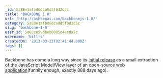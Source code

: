 ```yaml
---
_id: 5a88e1afbd6dca0d5f0d2d5c
title: "BACKBONE 1.0"
url: 'http://ashkenas.com/backbonejs-1.0/'
category: 5a88e1afbd6dca0d5f0d2d5c
slug: 'backbone-1-0'
user_id: 5a83ce59d6eb0005c4ecda2c
username: 'bill-s'
createdOn: '2013-03-23T02:41:44.000Z'
tags: []
---
```


Backbone has come a long way since its <a href="https://news.ycombinator.com/item?id=1787429">initial release</a> as a small extraction of the JavaScript Model/View layer of an <a href="http://documentcloud.org/home">open-source web application</a>(funnily enough, exactly 888 days ago).
